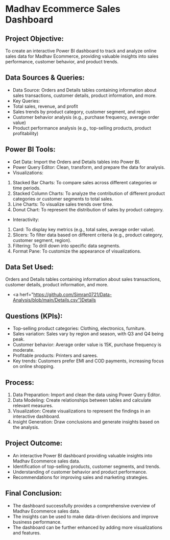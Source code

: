 # Madhav Ecommerce Sales Dashboard
## Project Objective:
To create an interactive Power BI dashboard to track and analyze online sales data for Madhav Ecommerce, providing valuable insights into sales performance, customer behavior, and product trends.
## Data Sources & Queries:
- Data Source: Orders and Details tables containing information about sales transactions, customer details, product information, and more.
- Key Queries:
- Total sales, revenue, and profit
- Sales trends by product category, customer segment, and region
- Customer behavior analysis (e.g., purchase frequency, average order value)
- Product performance analysis (e.g., top-selling products, product profitability)
## Power BI Tools:
- Get Data: Import the Orders and Details tables into Power BI.
- Power Query Editor: Clean, transform, and prepare the data for analysis.
- Visualizations:
 1. Stacked Bar Charts: To compare sales across different categories or time periods.
  2. Stacked Column Charts: To analyze the contribution of different product categories or customer segments to total sales.
  3. Line Charts: To visualize sales trends over time.
  4.  Donut Chart: To represent the distribution of sales by product category.
- Interactivity: 
1. Card: To display key metrics (e.g., total sales, average order value).
2. Slicers: To filter data based on different criteria (e.g., product category, customer segment, region).
3. Filtering: To drill down into specific data segments.
4. Format Pane: To customize the appearance of visualizations.
## Data Set Used:
Orders and Details tables containing information about sales transactions, customer details, product information, and more.
- <a herf="https://github.com/Simran0721/Data-Analysis/blob/main/Details.csv")Details</a>
## Questions (KPIs):
- Top-selling product categories: Clothing, electronics, furniture.
- Sales variation: Sales vary by region and season, with Q3 and Q4 being peak.
- Customer behavior: Average order value is 15K, purchase frequency is moderate.
- Profitable products: Printers and sarees.
- Key trends: Customers prefer EMI and COD payments, increasing focus on online shopping.
## Process:
1.	Data Preparation: Import and clean the data using Power Query Editor.
2.	Data Modeling: Create relationships between tables and calculate relevant measures.
3.	Visualization: Create visualizations to represent the findings in an interactive dashboard.
4.	Insight Generation: Draw conclusions and generate insights based on the analysis.
## Project Outcome:
- An interactive Power BI dashboard providing valuable insights into Madhav Ecommerce sales data.
- Identification of top-selling products, customer segments, and trends.
- Understanding of customer behavior and product performance.
- Recommendations for improving sales and marketing strategies.
## Final Conclusion:
- The dashboard successfully provides a comprehensive overview of Madhav Ecommerce sales data.
- The insights can be used to make data-driven decisions and improve business performance.
- The dashboard can be further enhanced by adding more visualizations and features.
